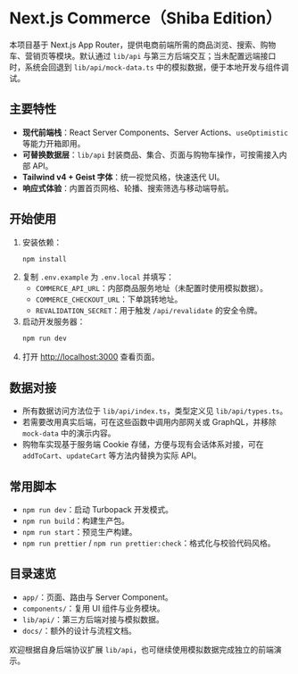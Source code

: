 # Next.js Commerce（Shiba Edition）

本项目基于 Next.js App Router，提供电商前端所需的商品浏览、搜索、购物车、营销页等模块。默认通过 `lib/api` 与第三方后端交互；当未配置远端接口时，系统会回退到 `lib/api/mock-data.ts` 中的模拟数据，便于本地开发与组件调试。

## 主要特性

- **现代前端栈**：React Server Components、Server Actions、`useOptimistic` 等能力开箱即用。
- **可替换数据层**：`lib/api` 封装商品、集合、页面与购物车操作，可按需接入内部 API。
- **Tailwind v4 + Geist 字体**：统一视觉风格，快速迭代 UI。
- **响应式体验**：内置首页网格、轮播、搜索筛选与移动端导航。

## 开始使用

1. 安装依赖：
   ```bash
   npm install
   ```
2. 复制 `.env.example` 为 `.env.local` 并填写：
   - `COMMERCE_API_URL`：内部商品服务地址（未配置时使用模拟数据）。
   - `COMMERCE_CHECKOUT_URL`：下单跳转地址。
   - `REVALIDATION_SECRET`：用于触发 `/api/revalidate` 的安全令牌。
3. 启动开发服务器：
   ```bash
   npm run dev
   ```
4. 打开 [http://localhost:3000](http://localhost:3000) 查看页面。

## 数据对接

- 所有数据访问方法位于 `lib/api/index.ts`，类型定义见 `lib/api/types.ts`。
- 若需要改用真实后端，可在这些函数中调用内部网关或 GraphQL，并移除 `mock-data` 中的演示内容。
- 购物车实现基于服务端 Cookie 存储，方便与现有会话体系对接，可在 `addToCart`、`updateCart` 等方法内替换为实际 API。

## 常用脚本

- `npm run dev`：启动 Turbopack 开发模式。
- `npm run build`：构建生产包。
- `npm run start`：预览生产构建。
- `npm run prettier` / `npm run prettier:check`：格式化与校验代码风格。

## 目录速览

- `app/`：页面、路由与 Server Component。
- `components/`：复用 UI 组件与业务模块。
- `lib/api/`：第三方后端对接与模拟数据。
- `docs/`：额外的设计与流程文档。

欢迎根据自身后端协议扩展 `lib/api`，也可继续使用模拟数据完成独立的前端演示。
